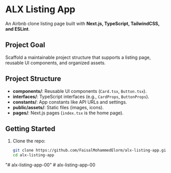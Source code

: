 # ALX Listing App

An Airbnb clone listing page built with **Next.js, TypeScript, TailwindCSS, and ESLint**.

## Project Goal
Scaffold a maintainable project structure that supports a listing page, reusable UI components, and organized assets.

## Project Structure
- **components/**: Reusable UI components (`Card.tsx`, `Button.tsx`).
- **interfaces/**: TypeScript interfaces (e.g., `CardProps`, `ButtonProps`).
- **constants/**: App constants like API URLs and settings.
- **public/assets/**: Static files (images, icons).
- **pages/**: Next.js pages (`index.tsx` is the home page).

## Getting Started

1. Clone the repo:
   ```bash
   git clone https://github.com/FaisalMohammedElorm/alx-listing-app.git
   cd alx-listing-app

"# alx-listing-app-00" 
#   a l x - l i s t i n g - a p p - 0 0  
 